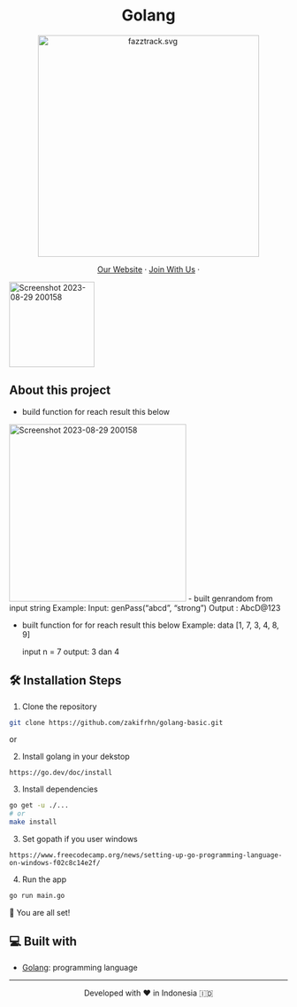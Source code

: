 <h1 align="center">
  Golang 
</h1>

<p align="center"><img src="https://yt3.ggpht.com/ytc/AKedOLT7YD9x6PiR-CfbBbFC3wz2WatiIZFrI_I0v-6k=s900-c-k-c0x00ffffff-no-rj" width="400px" alt="fazztrack.svg" /></p>

<p align="center">
    <a href="https://www.fazztrack.com/" target="blank">Our Website</a>
    ·
    <a href="https://www.fazztrack.com/class/backend-golang">Join With Us</a>
    ·
</p>
<img width="154" alt="Screenshot 2023-08-29 200158" src="https://github.com/zakifrhn/golang-basic/assets/60335942/9c69be7d-f75c-4e4b-8967-a8257ada5a86">

## About this project
- build function for reach result this below
<img width="320" height="320" alt="Screenshot 2023-08-29 200158" src="https://github.com/zakifrhn/golang-basic/assets/60335942/9c69be7d-f75c-4e4b-8967-a8257ada5a86">
- built genrandom from input string
  Example:
  Input: genPass(“abcd”, “strong”)
  Output : AbcD@123

- built function for for reach result this below
  Example:
  data
  [1, 7, 3, 4, 8, 9]

  input n = 7
  output: 3 dan 4


## 🛠️ Installation Steps

1. Clone the repository

```bash
git clone https://github.com/zakifrhn/golang-basic.git
```

or

2. Install golang in your dekstop 
```
https://go.dev/doc/install
```

3. Install dependencies

```bash
go get -u ./...
# or
make install
```

3. Set gopath if you user windows
```
https://www.freecodecamp.org/news/setting-up-go-programming-language-on-windows-f02c8c14e2f/
```

4. Run the app

```bash
go run main.go
```



🌟 You are all set!

## 💻 Built with

-   [Golang](https://go.dev/): programming language


<hr>
<p align="center">
Developed with ❤️ in Indonesia 	🇮🇩
</p>
